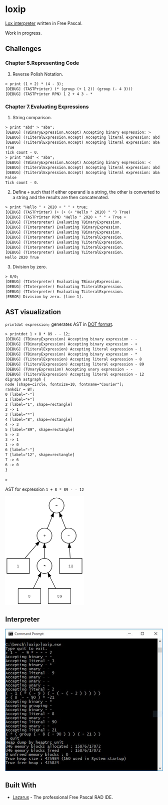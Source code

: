 # loxip

[Lox interpreter](http://www.craftinginterpreters.com/) written in Free Pascal.

Work in progress.

## Challenges

### Chapter 5.Representing Code 

3. Reverse Polish Notation.
```
> print (1 + 2) * (4 - 3);
[DEBUG] (TASTPrinter) (* (group (+ 1 2)) (group (- 4 3)))
[DEBUG] (TASTPrinter RPN) 1 2 + 4 3 - *
```

### Chapter 7.Evaluating Expressions

1. String comparison.
```
> print "abd" > "aba";
[DEBUG] (TBinaryExpression.Accept) Accepting binary expression: >
[DEBUG] (TLiteralExpression.Accept) Accepting literal expression: abd
[DEBUG] (TLiteralExpression.Accept) Accepting literal expression: aba
True
Tick count - 0.
> print "abd" < "aba";
[DEBUG] (TBinaryExpression.Accept) Accepting binary expression: <
[DEBUG] (TLiteralExpression.Accept) Accepting literal expression: abd
[DEBUG] (TLiteralExpression.Accept) Accepting literal expression: aba
False
Tick count - 0.
```
2. Define `+` such that if either operand is a string, 
the other is converted to a string and the results are then concatenated. 
```
> print "Hello " + 2020 + " " + true;
[DEBUG] (TASTPrinter) (+ (+ (+ "Hello " 2020) " ") True)
[DEBUG] (TASTPrinter RPN) "Hello " 2020 + " " + True +
[DEBUG] (TInterpreter) Evaluating TBinaryExpression.
[DEBUG] (TInterpreter) Evaluating TBinaryExpression.
[DEBUG] (TInterpreter) Evaluating TBinaryExpression.
[DEBUG] (TInterpreter) Evaluating TLiteralExpression.
[DEBUG] (TInterpreter) Evaluating TLiteralExpression.
[DEBUG] (TInterpreter) Evaluating TLiteralExpression.
[DEBUG] (TInterpreter) Evaluating TLiteralExpression.
Hello 2020 True
```
3. Division by zero.
```
> 8/0;
[DEBUG] (TInterpreter) Evaluating TBinaryExpression.
[DEBUG] (TInterpreter) Evaluating TLiteralExpression.
[DEBUG] (TInterpreter) Evaluating TLiteralExpression.
[ERROR] Division by zero. [line 1].
```   
## AST visualization

`printdot expression;` generates AST in [DOT format](https://en.wikipedia.org/wiki/DOT_(graph_description_language)).
```
> printdot 1 + 8 * 89 - - 12;
[DEBUG] (TBinaryExpression) Accepting binary expression - -
[DEBUG] (TBinaryExpression) Accepting binary expression - +
[DEBUG] (TLiteralExpression) Accepting literal expression - 1
[DEBUG] (TBinaryExpression) Accepting binary expression - *
[DEBUG] (TLiteralExpression) Accepting literal expression - 8
[DEBUG] (TLiteralExpression) Accepting literal expression - 89
[DEBUG] (TUnaryExpression) Accepting unary expression - -
[DEBUG] (TLiteralExpression) Accepting literal expression - 12
digraph astgraph {
node [shape=circle, fontsize=10, fontname="Courier"];
rankdir = BT;
0 [label="-"]
1 [label="+"]
2 [label="1", shape=rectangle]
2 -> 1
3 [label="*"]
4 [label="8", shape=rectangle]
4 -> 3
5 [label="89", shape=rectangle]
5 -> 3
3 -> 1
1 -> 0
6 [label="-"]
7 [label="12", shape=rectangle]
7 -> 6
6 -> 0
}

>
```

AST for expression `1 + 8 * 89 - - 12`

<img src="https://github.com/JulStrat/loxip/blob/devop/graph.png">

## Interpreter

<img src="https://github.com/JulStrat/loxip/blob/devop/loxip.JPG">

## Built With

* [Lazarus](https://www.lazarus-ide.org/) - The professional Free Pascal RAD IDE.
